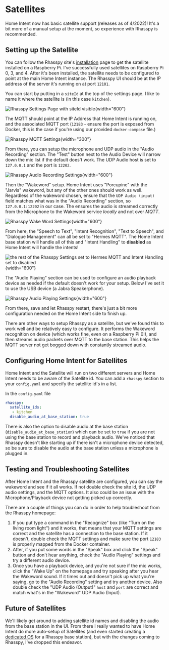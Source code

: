 # Satellites

Home Intent now has basic satellite support (releases as of 4/2022)! It's a bit more of a manual setup at the moment, so experience with Rhasspy is recommended.


## Setting up the Satellite
You can follow the Rhasspy site's [installation](https://rhasspy.readthedocs.io/en/latest/installation/) page to get the satellite installed on a Raspberry Pi. I've successfully used satellites on Raspberry Pi 0, 3, and 4. After it's been installed, the satellite needs to be configured to point at the main Home Intent instance. The Rhasspy UI should be at the IP address of the server it's running on at port `12101`.

You can start by putting in a `siteId` at the top of the settings page. I like to name it where the satellite is (in this case `kitchen`).

![Rhasspy Settings Page with siteId visible](../../img/rhasspy-ui/settings_overall.png){width="600"}


The MQTT should point at the IP Address that Home Intent is running on, and the associated MQTT port (`12183` - ensure the port is exposed from Docker, this is the case if you're using our provided `docker-compose` file.)

![Rhasspy MQTT Settings](../../img/rhasspy-ui/settings_mqtt.png){width="300"}

From there, you can setup the microphone and UDP audio in the "Audio Recording" section. The "Test" button next to the Audio Device will narrow down the mic list if the default does't work. The UDP Audio host is set to `127.0.0.1` and the port is `12202`.

![Rhasspy Audio Recording Settings](../../img/rhasspy-ui/settings_audio-recording.png){width="600"}

Then the "Wakeword" setup. Home Intent uses "Porcupine" with the "Jarvis" wakeword, but any of the other ones should work as well. Regardless of the wakeword chosen, ensure that the `UDP Audio (input)` field matches what was in the "Audio Recording" section, so `127.0.0.1:12202` in our case. The ensures the audio is streamed correctly from the Microphone to the Wakeword service _locally_ and not over _MQTT_.

![Rhasspy Wake Word Settings](../../img/rhasspy-ui/settings_wake-word.png){width="600"}

From here, the "Speech to Text", "Intent Recognition", "Text to Speech", and "Dialogue Management" can all be set to "Hermes MQTT". The Home Intent base station will handle all of this and "Intent Handling" to **disabled** as Home Intent will handle the intents!

![the rest of the Rhasspy Settings set to Hermes MQTT and Intent Handling set to disabled](../../img/rhasspy-ui/settings_boxed.png){width="600"}


The "Audio Playing" section can be used to configure an audio playback device as needed if the default doesn't work for your setup. Below I've set it to use the USB device (a Jabra Speakerphone).

![Rhasspy Audio Playing Settings](../../img/rhasspy-ui/settings_audio-playing.png){width="600"}


From there, save and let Rhasspy restart, there's just a bit more configuration needed on the Home Intent side to finish up.

There are other ways to setup Rhasspy as a satellite, but we've found this to work well and be relatively easy to configure. It performs the Wakeword recognition on device (which works fine, even on a Raspberry Pi 0!), and then streams audio packets over MQTT to the base station. This helps the MQTT server not get bogged down with constantly streamed audio. 



## Configuring Home Intent for Satellites
Home Intent and the Satellite will run on two different servers and Home Intent needs to be aware of the Satellite id. You can add a `rhasspy` section to your `config.yaml` and specify the satellite id's in a list.


In the `config.yaml` file
```yaml
rhasspy:
  satellite_ids:
   - kitchen
  disable_audio_at_base_station: true
```

There is also the option to disable audio at the base station (`disable_audio_at_base_station`) which can be set to `true` if you are not using the base station to record and playback audio. We've noticed that Rhasspy doesn't like starting up if there isn't a microphone device detected, so be sure to disable the audio at the base station unless a microphone is plugged in.

## Testing and Troubleshooting Satellites
After Home Intent and the Rhasspy satellite are configured, you can say the wakeword and see if it all works. If not double check the site id, the UDP audio settings, and the MQTT options. It also could be an issue with the Microphone/Playback device not getting picked up correctly.

There are a couple of things you can do in order to help troubleshoot from the Rhasspy homepage:

 1. If you put type a command in the "Recognize" box (like "Turn on the living room light") and it works, that means that your MQTT settings are correct and the satellite has a connection to the base station. If it doesn't, double check the MQTT settings and make sure the port `12183` is properly mapped from the Docker container.
 2. After, if you put some words in the "Speak" box and click the "Speak" button and don't hear anything, check the "Audio Playing" settings and try a different audio device.
 3. Once you have a playback device, and you're not sure if the mic works, click the "Wake Up" on the homepage and try speaking after you hear the Wakeword sound. If it times out and doesn't pick up what you're saying, go to the "Audio Recording" setting and try another device. Also double check the "UDP Audio (Output)" `host` and `port` are correct and match what's in the "Wakeword" UDP Audio (Input).

## Future of Satellites
We'll likely get around to adding satellite id names and disabling the audio from the base station in the UI. From there I really wanted to have Home Intent do more auto-setup of Satellites (and even started creating a [dedicated OS](https://github.com/JarvyJ/Rhasspy-Satellite) for a Rhasspy base station), but with the changes coming to Rhasspy, I've dropped this endeavor.